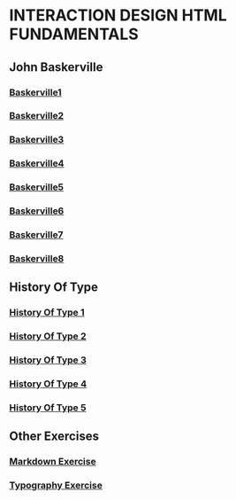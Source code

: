 # INTERACTION DESIGN HTML FUNDAMENTALS

## John Baskerville

### [Baskerville1](https://calumdixon.github.io/JohnBaskerville/johnbaskerville1.html)

### [Baskerville2](https://calumdixon.github.io/JohnBaskerville/johnbaskerville2.html)

### [Baskerville3](https://calumdixon.github.io/JohnBaskerville/johnbaskerville3.html)

### [Baskerville4](https://calumdixon.github.io/JohnBaskerville/johnbaskerville4.html)

### [Baskerville5](https://calumdixon.github.io/JohnBaskerville/johnbaskerville5.html)

### [Baskerville6](https://calumdixon.github.io/JohnBaskerville/johnbaskerville6.html)

### [Baskerville7](https://calumdixon.github.io/JohnBaskerville/johnbaskerville7.html)

### [Baskerville8](https://calumdixon.github.io/JohnBaskerville/johnbaskerville8.html)

## History Of Type

### [History Of Type 1](https://calumdixon.github.io/JohnBaskerville/historyoftype1.html)

### [History Of Type 2](https://calumdixon.github.io/JohnBaskerville/historyoftype2.html)

### [History Of Type 3](https://calumdixon.github.io/JohnBaskerville/historyoftype3.html)

### [History Of Type 4](https://calumdixon.github.io/JohnBaskerville/historyoftype4.html)

### [History Of Type 5](https://calumdixon.github.io/JohnBaskerville/historyoftype5.html)

## Other Exercises

### [Markdown Exercise](https://github.com/CalumDixon/JohnBaskerville/blob/gh-pages/markdown-exercise.md)

### [Typography Exercise](https://calumdixon.github.io/JohnBaskerville/typography-exercise.html)